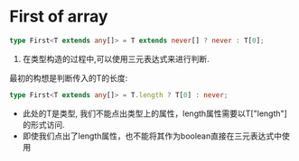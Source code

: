 # First of array

```ts
type First<T extends any[]> = T extends never[] ? never : T[0];
```

1. 在类型构造的过程中,可以使用三元表达式来进行判断.

最初的构想是判断传入的T的长度:

```ts
type First<T extends any[]> = T.length ? T[0] : never;
```

- 此处的T是类型, 我们不能点出类型上的属性，length属性需要以T["length"]的形式访问.
- 即使我们点出了length属性，也不能将其作为boolean直接在三元表达式中使用

